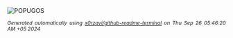 <div align="justify">
<picture>
    <source media="(prefers-color-scheme: dark)" srcset="https://i.ibb.co/T8vSVYD/output-gif.gif">
    <source media="(prefers-color-scheme: light)" srcset="https://i.ibb.co/T8vSVYD/output-gif.gif">
    <img alt="POPUGOS" src="https://i.ibb.co/T8vSVYD/output-gif.gif">
</picture>

<sub><i>Generated automatically using [x0rzavi/github-readme-terminal](https://github.com/x0rzavi/github-readme-terminal) on Thu Sep 26 05:46:20 AM +05 2024</i></sub>
</div>